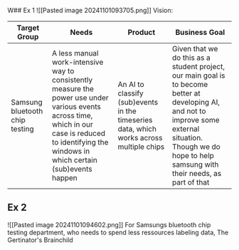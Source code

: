 W## Ex 1
![[Pasted image 20241101093705.png]]
Vision:

| Target Group                   | Needs                                                                                                                                                                                                | Product                                                                                 | Business Goal                                                                                                                                                                                                   |
| ------------------------------ | ---------------------------------------------------------------------------------------------------------------------------------------------------------------------------------------------------- | --------------------------------------------------------------------------------------- | --------------------------------------------------------------------------------------------------------------------------------------------------------------------------------------------------------------- |
| Samsung bluetooth chip testing | A less manual work-intensive way to consistently measure the power use under various events across time, which in our case is reduced to identifying the windows in which certain (sub)events happen | An AI to classify (sub)events in the timeseries data, which works across multiple chips | Given that we do this as a student project, our main goal is to become better at developing AI, and not to improve some external situation. Though we do hope to help samsung with their needs, as part of that |

## Ex 2
![[Pasted image 20241101094602.png]]
For Samsungs bluetooth chip testing department, who needs to spend less ressources labeling data, The Gertinator's Brainchild 